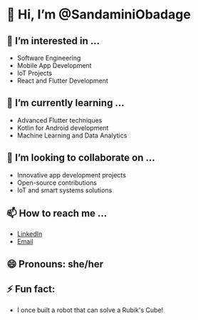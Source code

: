 # 👋 Hi, I’m @SandaminiObadage

## 👀 I’m interested in ...
- Software Engineering
- Mobile App Development
- IoT Projects
- React and Flutter Development

## 🌱 I’m currently learning ...
- Advanced Flutter techniques
- Kotlin for Android development
- Machine Learning and Data Analytics

## 💞️ I’m looking to collaborate on ...
- Innovative app development projects
- Open-source contributions
- IoT and smart systems solutions

## 📫 How to reach me ...
- [LinkedIn](https://www.linkedin.com/in/sandamini-obadage-a78764215?lipi=urn%3Ali%3Apage%3Ad_flagship3_profile_view_base_contact_details%3BpCFsbwwzQKOVzqwHQGYXjQ%3D%3D)
- [Email](hashiniobadage6030@gmail.com)


## 😄 Pronouns: she/her

## ⚡ Fun fact:
- I once built a robot that can solve a Rubik's Cube!
